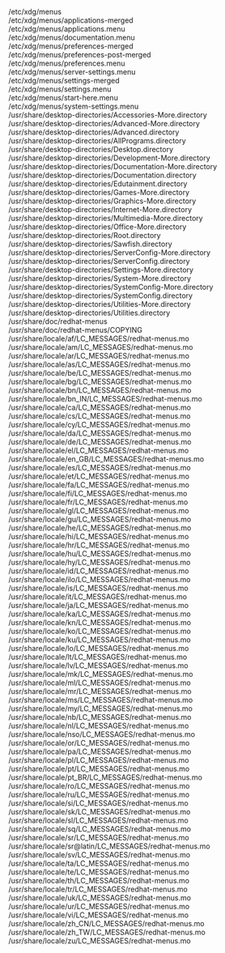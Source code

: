 /etc/xdg/menus  
/etc/xdg/menus/applications-merged  
/etc/xdg/menus/applications.menu  
/etc/xdg/menus/documentation.menu  
/etc/xdg/menus/preferences-merged  
/etc/xdg/menus/preferences-post-merged  
/etc/xdg/menus/preferences.menu  
/etc/xdg/menus/server-settings.menu  
/etc/xdg/menus/settings-merged  
/etc/xdg/menus/settings.menu  
/etc/xdg/menus/start-here.menu  
/etc/xdg/menus/system-settings.menu  
/usr/share/desktop-directories/Accessories-More.directory  
/usr/share/desktop-directories/Advanced-More.directory  
/usr/share/desktop-directories/Advanced.directory  
/usr/share/desktop-directories/AllPrograms.directory  
/usr/share/desktop-directories/Desktop.directory  
/usr/share/desktop-directories/Development-More.directory  
/usr/share/desktop-directories/Documentation-More.directory  
/usr/share/desktop-directories/Documentation.directory  
/usr/share/desktop-directories/Edutainment.directory  
/usr/share/desktop-directories/Games-More.directory  
/usr/share/desktop-directories/Graphics-More.directory  
/usr/share/desktop-directories/Internet-More.directory  
/usr/share/desktop-directories/Multimedia-More.directory  
/usr/share/desktop-directories/Office-More.directory  
/usr/share/desktop-directories/Root.directory  
/usr/share/desktop-directories/Sawfish.directory  
/usr/share/desktop-directories/ServerConfig-More.directory  
/usr/share/desktop-directories/ServerConfig.directory  
/usr/share/desktop-directories/Settings-More.directory  
/usr/share/desktop-directories/System-More.directory  
/usr/share/desktop-directories/SystemConfig-More.directory  
/usr/share/desktop-directories/SystemConfig.directory  
/usr/share/desktop-directories/Utilities-More.directory  
/usr/share/desktop-directories/Utilities.directory  
/usr/share/doc/redhat-menus  
/usr/share/doc/redhat-menus/COPYING  
/usr/share/locale/af/LC\_MESSAGES/redhat-menus.mo  
/usr/share/locale/am/LC\_MESSAGES/redhat-menus.mo  
/usr/share/locale/ar/LC\_MESSAGES/redhat-menus.mo  
/usr/share/locale/as/LC\_MESSAGES/redhat-menus.mo  
/usr/share/locale/be/LC\_MESSAGES/redhat-menus.mo  
/usr/share/locale/bg/LC\_MESSAGES/redhat-menus.mo  
/usr/share/locale/bn/LC\_MESSAGES/redhat-menus.mo  
/usr/share/locale/bn\_IN/LC\_MESSAGES/redhat-menus.mo  
/usr/share/locale/ca/LC\_MESSAGES/redhat-menus.mo  
/usr/share/locale/cs/LC\_MESSAGES/redhat-menus.mo  
/usr/share/locale/cy/LC\_MESSAGES/redhat-menus.mo  
/usr/share/locale/da/LC\_MESSAGES/redhat-menus.mo  
/usr/share/locale/de/LC\_MESSAGES/redhat-menus.mo  
/usr/share/locale/el/LC\_MESSAGES/redhat-menus.mo  
/usr/share/locale/en\_GB/LC\_MESSAGES/redhat-menus.mo  
/usr/share/locale/es/LC\_MESSAGES/redhat-menus.mo  
/usr/share/locale/et/LC\_MESSAGES/redhat-menus.mo  
/usr/share/locale/fa/LC\_MESSAGES/redhat-menus.mo  
/usr/share/locale/fi/LC\_MESSAGES/redhat-menus.mo  
/usr/share/locale/fr/LC\_MESSAGES/redhat-menus.mo  
/usr/share/locale/gl/LC\_MESSAGES/redhat-menus.mo  
/usr/share/locale/gu/LC\_MESSAGES/redhat-menus.mo  
/usr/share/locale/he/LC\_MESSAGES/redhat-menus.mo  
/usr/share/locale/hi/LC\_MESSAGES/redhat-menus.mo  
/usr/share/locale/hr/LC\_MESSAGES/redhat-menus.mo  
/usr/share/locale/hu/LC\_MESSAGES/redhat-menus.mo  
/usr/share/locale/hy/LC\_MESSAGES/redhat-menus.mo  
/usr/share/locale/id/LC\_MESSAGES/redhat-menus.mo  
/usr/share/locale/ilo/LC\_MESSAGES/redhat-menus.mo  
/usr/share/locale/is/LC\_MESSAGES/redhat-menus.mo  
/usr/share/locale/it/LC\_MESSAGES/redhat-menus.mo  
/usr/share/locale/ja/LC\_MESSAGES/redhat-menus.mo  
/usr/share/locale/ka/LC\_MESSAGES/redhat-menus.mo  
/usr/share/locale/kn/LC\_MESSAGES/redhat-menus.mo  
/usr/share/locale/ko/LC\_MESSAGES/redhat-menus.mo  
/usr/share/locale/ku/LC\_MESSAGES/redhat-menus.mo  
/usr/share/locale/lo/LC\_MESSAGES/redhat-menus.mo  
/usr/share/locale/lt/LC\_MESSAGES/redhat-menus.mo  
/usr/share/locale/lv/LC\_MESSAGES/redhat-menus.mo  
/usr/share/locale/mk/LC\_MESSAGES/redhat-menus.mo  
/usr/share/locale/ml/LC\_MESSAGES/redhat-menus.mo  
/usr/share/locale/mr/LC\_MESSAGES/redhat-menus.mo  
/usr/share/locale/ms/LC\_MESSAGES/redhat-menus.mo  
/usr/share/locale/my/LC\_MESSAGES/redhat-menus.mo  
/usr/share/locale/nb/LC\_MESSAGES/redhat-menus.mo  
/usr/share/locale/nl/LC\_MESSAGES/redhat-menus.mo  
/usr/share/locale/nso/LC\_MESSAGES/redhat-menus.mo  
/usr/share/locale/or/LC\_MESSAGES/redhat-menus.mo  
/usr/share/locale/pa/LC\_MESSAGES/redhat-menus.mo  
/usr/share/locale/pl/LC\_MESSAGES/redhat-menus.mo  
/usr/share/locale/pt/LC\_MESSAGES/redhat-menus.mo  
/usr/share/locale/pt\_BR/LC\_MESSAGES/redhat-menus.mo  
/usr/share/locale/ro/LC\_MESSAGES/redhat-menus.mo  
/usr/share/locale/ru/LC\_MESSAGES/redhat-menus.mo  
/usr/share/locale/si/LC\_MESSAGES/redhat-menus.mo  
/usr/share/locale/sk/LC\_MESSAGES/redhat-menus.mo  
/usr/share/locale/sl/LC\_MESSAGES/redhat-menus.mo  
/usr/share/locale/sq/LC\_MESSAGES/redhat-menus.mo  
/usr/share/locale/sr/LC\_MESSAGES/redhat-menus.mo  
/usr/share/locale/sr@latin/LC\_MESSAGES/redhat-menus.mo  
/usr/share/locale/sv/LC\_MESSAGES/redhat-menus.mo  
/usr/share/locale/ta/LC\_MESSAGES/redhat-menus.mo  
/usr/share/locale/te/LC\_MESSAGES/redhat-menus.mo  
/usr/share/locale/th/LC\_MESSAGES/redhat-menus.mo  
/usr/share/locale/tr/LC\_MESSAGES/redhat-menus.mo  
/usr/share/locale/uk/LC\_MESSAGES/redhat-menus.mo  
/usr/share/locale/ur/LC\_MESSAGES/redhat-menus.mo  
/usr/share/locale/vi/LC\_MESSAGES/redhat-menus.mo  
/usr/share/locale/zh\_CN/LC\_MESSAGES/redhat-menus.mo  
/usr/share/locale/zh\_TW/LC\_MESSAGES/redhat-menus.mo  
/usr/share/locale/zu/LC\_MESSAGES/redhat-menus.mo  

